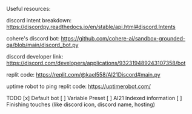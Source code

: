 Useful resources:

discord intent breakdown: https://discordpy.readthedocs.io/en/stable/api.html#discord.Intents

cohere's discord bot: https://github.com/cohere-ai/sandbox-grounded-qa/blob/main/discord_bot.py

discord developer link: https://discord.com/developers/applications/932319489243107358/bot

replit code: https://replit.com/@kael558/AI21Discord#main.py

uptime robot to ping replit code: https://uptimerobot.com/

TODO
[x] Default bot
[ ] Variable Preset
[ ] AI21 Indexed information
[ ] Finishing touches (like discord icon, discord name, hosting)

